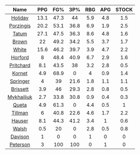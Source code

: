 |                                     Name                                     |  PPG  |  FG%  |  3P%  |  RBG  |  APG  |  STOCK  |
|:----------------------------------------------------------------------------:|:-----:|:-----:|:-----:|:-----:|:-----:|:-------:|
|      [Holiday](https://www.espn.com/nba/player/_/id/3995/jrue-holiday)       | 13.1  | 47.3  |  44   |  5.9  |  4.8  |   1.5   |
| [Porzingis](https://www.espn.com/nba/player/_/id/3102531/kristaps-porzingis) | 20.2  | 53.1  | 36.8  |  6.9  |  1.9  |   2.5   |
|      [Tatum](https://www.espn.com/nba/player/_/id/4065648/jayson-tatum)      | 27.1  | 47.5  | 36.3  |  8.6  |  4.8  |   1.6   |
|      [Brown](https://www.espn.com/nba/player/_/id/3917376/jaylen-brown)      |  22   | 49.2  | 34.2  |  5.5  |  3.7  |   1.7   |
|     [White](https://www.espn.com/nba/player/_/id/3078576/derrick-white)      | 15.6  | 46.2  | 39.7  |  3.9  |  4.7  |   2.2   |
|       [Horford](https://www.espn.com/nba/player/_/id/3213/al-horford)        |   8   | 48.4  | 40.9  |  6.7  |  2.9  |   1.6   |
|  [Pritchard](https://www.espn.com/nba/player/_/id/4066354/payton-pritchard)  |  8.1  | 43.5  |  38   |  3.2  |  2.8  |   0.5   |
|      [Kornet](https://www.espn.com/nba/player/_/id/3064560/luke-kornet)      |  4.9  | 68.9  |   0   |   4   |  0.9  |   1.4   |
|   [Springer](https://www.espn.com/nba/player/_/id/4432164/jaden-springer)    |   4   |  39   | 21.6  |  1.8  |  1.1  |   1.1   |
|   [Brissett](https://www.espn.com/nba/player/_/id/4278031/oshae-brissett)    |  3.9  |  46   | 29.3  |  2.8  |  0.8  |   0.5   |
|  [Mykhailiuk](https://www.espn.com/nba/player/_/id/3133602/svi-mykhailiuk)   |  2.7  | 33.8  | 30.8  |  0.9  |  0.4  |   0.3   |
|     [Queta](https://www.espn.com/nba/player/_/id/4397424/neemias-queta)      |  4.9  | 61.3  |   0   |  4.4  |  0.5  |    1    |
|    [Tillman](https://www.espn.com/nba/player/_/id/4277964/xavier-tillman)    |   6   | 40.8  | 22.6  |  4.6  |  1.7  |   2.2   |
|      [Hauser](https://www.espn.com/nba/player/_/id/4065804/sam-hauser)       |  8.1  | 44.3  | 41.2  |  3.4  |   1   |   0.6   |
|      [Walsh](https://www.espn.com/nba/player/_/id/4683689/jordan-walsh)      |  0.5  |  20   |   0   |  2.8  |  0.5  |   0.8   |
|      [Davison](https://www.espn.com/nba/player/_/id/4576085/jd-davison)      |   1   |   0   |   0   |   1   |   0   |    0    |
|    [Peterson](https://www.espn.com/nba/player/_/id/4397689/drew-peterson)    |   3   |  100  |  100  |   0   |   1   |    0    |